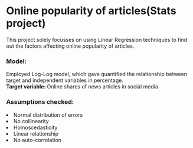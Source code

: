 # Online popularity of articles(Stats project)
This project solely focusses on using Linear Regression techniques to find out the factors affecting online popularity of articles.

### Model:
Employed Log-Log model, which gave quantified the relationship between target and independent variables in percentage.</br>
<strong>Target variable: </strong>Online shares of news articles in social media

### Assumptions checked:
<li>Normal distribution of errors</li>
<li>No collinearity</li>
<li>Homoscedasticity</li>
<li>Linear relationship</li>
<li>No auto-correlation</li>



